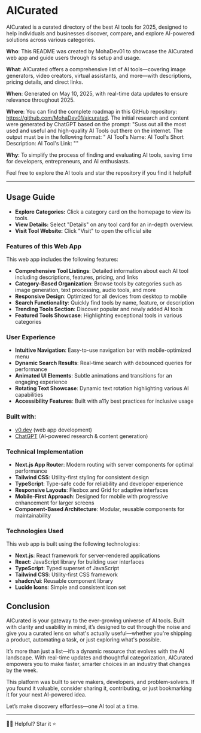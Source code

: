 # AICurated

AICurated is a curated directory of the best AI tools for 2025, designed to help individuals and businesses discover, compare, and explore AI-powered solutions across various categories.

**Who**: This README was created by MohaDev01 to showcase the AICurated web app and guide users through its setup and usage.

**What**: AICurated offers a comprehensive list of AI tools—covering image generators, video creators, virtual assistants, and more—with descriptions, pricing details, and direct links.

**When**: Generated on May 10, 2025, with real-time data updates to ensure relevance throughout 2025.

**Where**: You can find the complete roadmap in this GitHub repository: https://github.com/MohaDev01/aicurated. The initial research and content were generated by ChatGPT based on the prompt: "Suss out all the most used and useful and high-quality AI Tools out there on the internet. The output must be in the following format: 
"
AI Tool's Name:
AI Tool's Short Description:
AI Tool's Link: 
""

**Why**: To simplify the process of finding and evaluating AI tools, saving time for developers, entrepreneurs, and AI enthusiasts.

Feel free to explore the AI tools and star the repository if you find it helpful!

---

## Usage Guide

- **Explore Categories:** Click a category card on the homepage to view its tools.  
- **View Details:** Select "Details" on any tool card for an in-depth overview.  
- **Visit Tool Website:** Click "Visit" to open the official site

### Features of this Web App
This web app includes the following features:

- **Comprehensive Tool Listings**: Detailed information about each AI tool including descriptions, features, pricing, and links
- **Category-Based Organization**: Browse tools by categories such as image generation, text processing, audio tools, and more
- **Responsive Design**: Optimized for all devices from desktop to mobile
- **Search Functionality**: Quickly find tools by name, feature, or description
- **Trending Tools Section**: Discover popular and newly added AI tools
- **Featured Tools Showcase**: Highlighting exceptional tools in various categories

### User Experience

- **Intuitive Navigation**: Easy-to-use navigation bar with mobile-optimized menu
- **Dynamic Search Results**: Real-time search with debounced queries for performance
- **Animated UI Elements**: Subtle animations and transitions for an engaging experience
- **Rotating Text Showcase**: Dynamic text rotation highlighting various AI capabilities
- **Accessibility Features**: Built with a11y best practices for inclusive usage

### Built with:

- <a href="https://v0.dev">v0.dev</a> (web app development)
- <a href="https://chagpt.com">ChatGPT</a> (AI-powered research & content generation)

### Technical Implementation

- **Next.js App Router**: Modern routing with server components for optimal performance
- **Tailwind CSS**: Utility-first styling for consistent design
- **TypeScript**: Type-safe code for reliability and developer experience
- **Responsive Layouts**: Flexbox and Grid for adaptive interfaces
- **Mobile-First Approach**: Designed for mobile with progressive enhancement for larger screens
- **Component-Based Architecture**: Modular, reusable components for maintainability

### Technologies Used

This web app is built using the following technologies:

- **Next.js**: React framework for server-rendered applications
- **React**: JavaScript library for building user interfaces
- **TypeScript**: Typed superset of JavaScript
- **Tailwind CSS**: Utility-first CSS framework
- **shadcn/ui**: Reusable component library
- **Lucide Icons**: Simple and consistent icon set

## Conclusion

AICurated is your gateway to the ever-growing universe of AI tools. Built with clarity and usability in mind, it’s designed to cut through the noise and give you a curated lens on what's actually useful—whether you're shipping a product, automating a task, or just exploring what's possible.

It’s more than just a list—it’s a dynamic resource that evolves with the AI landscape. With real-time updates and thoughtful categorization, AICurated empowers you to make faster, smarter choices in an industry that changes by the week.

This platform was built to serve makers, developers, and problem-solvers. If you found it valuable, consider sharing it, contributing, or just bookmarking it for your next AI-powered idea.

Let’s make discovery effortless—one AI tool at a time.

---

🙋‍♂ Helpful? Star it ⭐
